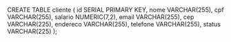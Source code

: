 CREATE TABLE cliente (
    id SERIAL PRIMARY KEY,
    nome VARCHAR(255),
    cpf VARCHAR(255),
    salario NUMERIC(7,2),
    email VARCHAR(255),
    cep VARCHAR(225),
    endereco VARCHAR(255),
    telefone VARCHAR(255),
    status VARCHAR(225)
);

